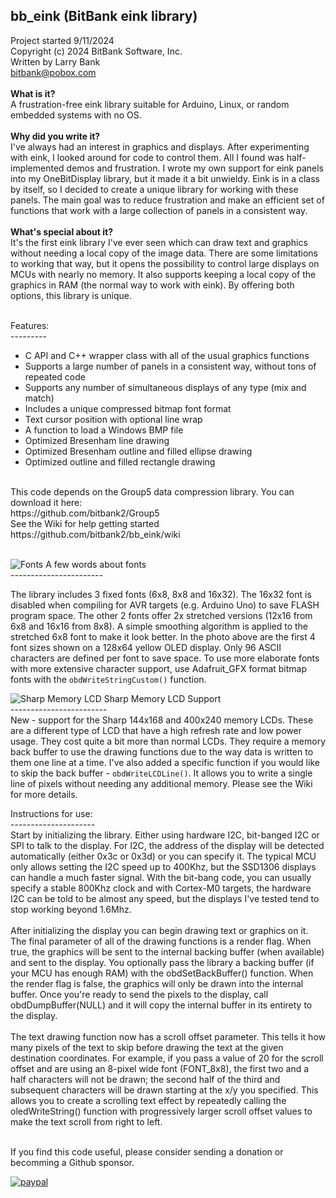 bb_eink (BitBank eink library)<br>
---------------------------------
Project started 9/11/2024<br>
Copyright (c) 2024 BitBank Software, Inc.<br>
Written by Larry Bank<br>
bitbank@pobox.com<br>
<br>
<b>What is it?</b><br>
A frustration-free eink library suitable for Arduino, Linux, or random embedded systems with no OS.<br>
<br>
<b>Why did you write it?</b><br>
I've always had an interest in graphics and displays. After experimenting with eink, I looked around for code to control them. All I found was half-implemented demos and frustration. I wrote my own support for eink panels into my OneBitDisplay library, but it made it a bit unwieldy. Eink is in a class by itself, so I decided to create a unique library for working with these panels. The main goal was to reduce frustration and make an efficient set of functions that work with a large collection of panels in a consistent way.<br>
<br>
<b>What's special about it?</b><br>
It's the first eink library I've ever seen which can draw text and graphics without needing a local copy of the image data. There are some limitations to working that way, but it opens the possibility to control large displays on MCUs with nearly no memory. It also supports keeping a local copy of the graphics in RAM (the normal way to work with eink). By offering both options, this library is unique.<br>
<br>

Features:<br>
---------<br>
- C API and C++ wrapper class with all of the usual graphics functions<br>
- Supports a large number of panels in a consistent way, without tons of repeated code<br>
- Supports any number of simultaneous displays of any type (mix and match)<br>
- Includes a unique compressed bitmap font format<br>
- Text cursor position with optional line wrap<br>
- A function to load a Windows BMP file<br>
- Optimized Bresenham line drawing<br>
- Optimized Bresenham outline and filled ellipse drawing<br>
- Optimized outline and filled rectangle drawing<br>
<br>
This code depends on the Group5 data compression library. You can download it here:<br>
https://github.com/bitbank2/Group5
<br>
See the Wiki for help getting started<br>
https://github.com/bitbank2/bb_eink/wiki <br>
<br>

![Fonts](/fonts_opt.jpg?raw=true "fonts")
A few words about fonts<br>
-----------------------<br>

The library includes 3 fixed fonts (6x8, 8x8 and 16x32). The 16x32 font is disabled when compiling for AVR targets (e.g. Arduino Uno) to save FLASH program space. The other 2 fonts offer 2x stretched versions (12x16 from 6x8 and 16x16 from 8x8). A simple smoothing algorithm is applied to the stretched 6x8 font to make it look better. In the photo above are the first 4 font sizes shown on a 128x64 yellow OLED display. Only 96 ASCII characters are defined per font to save space. To use more elaborate fonts with more extensive character support, use Adafruit_GFX format bitmap fonts with the `obdWriteStringCustom()` function.<br>

![Sharp Memory LCD](/sharp_lcd.jpg?raw=true "Sharp_LCD")
Sharp Memory LCD Support<br>
------------------------<br>
New - support for the Sharp 144x168 and 400x240 memory LCDs. These are a different type of LCD that have a high refresh rate and low power usage. They cost quite a bit more than normal LCDs. They require a memory back buffer to use the drawing functions due to the way data is written to them one line at a time. I've also added a specific function if you would like to skip the back buffer - `obdWriteLCDLine()`. It allows you to write a single line of pixels without needing any additional memory. Please see the Wiki for more details.<br>

Instructions for use:<br>
---------------------<br>
Start by initializing the library. Either using hardware I2C, bit-banged I2C or SPI to talk to the display. For I2C, the
address of the display will be detected automatically (either 0x3c or 0x3d) or you can specify it. The typical MCU only allows setting the I2C speed up to 400Khz, but the SSD1306 displays can handle a much faster signal. With the bit-bang code, you can usually specify a stable 800Khz clock and with Cortex-M0 targets, the hardware I2C can be told to be almost any speed, but the displays I've tested tend to stop working beyond 1.6Mhz.<br>
<br>
After initializing the display you can begin drawing text or graphics on it. The final parameter of all of the drawing functions is a render flag. When true, the graphics will be sent to the internal backing buffer (when available) and sent to the display. You optionally pass the library a backing buffer (if your MCU has enough RAM) with the obdSetBackBuffer() function. When the render flag is false, the graphics will only be drawn into the internal buffer. Once you're ready to send the pixels to the display, call obdDumpBuffer(NULL) and it will copy the internal buffer in its entirety to the display.<br>
<br>
The text drawing function now has a scroll offset parameter. This tells it how many pixels of the text to skip before drawing the text at the given destination coordinates. For example, if you pass a value of 20 for the scroll offset and are using an 8-pixel wide font (FONT_8x8), the first two and a half characters will not be drawn; the second half of the third and subsequent characters will be drawn starting at the x/y you specified. This allows you to create a scrolling text effect by repeatedly calling the oledWriteString() function with progressively larger scroll offset values to make the text scroll from right to left.<br> 
<br>

If you find this code useful, please consider sending a donation or becomming a Github sponsor.

[![paypal](https://www.paypalobjects.com/en_US/i/btn/btn_donateCC_LG.gif)](https://www.paypal.com/cgi-bin/webscr?cmd=_s-xclick&hosted_button_id=SR4F44J2UR8S4)

